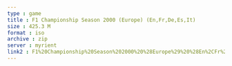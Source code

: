 ```yaml
---
type : game
title : F1 Championship Season 2000 (Europe) (En,Fr,De,Es,It)
size : 425.3 M
format : iso
archive : zip
server : myrient
link2 : F1%20Championship%20Season%202000%20%28Europe%29%20%28En%2CFr%2CDe%2CEs%2CIt%29
---
```

